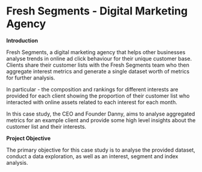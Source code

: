 # Fresh Segments - Digital Marketing Agency

**Introduction**

Fresh Segments, a digital marketing agency that helps other businesses analyse trends in online ad click behaviour for their unique customer base. Clients share their customer lists with the Fresh Segments team who then aggregate interest metrics and generate a single dataset worth of metrics for further analysis.

In particular - the composition and rankings for different interests are provided for each client showing the proportion of their customer list who interacted with online assets related to each interest for each month.

In this case study, the CEO and Founder Danny, aims to analyse aggregated metrics for an example client and provide some high level insights about the customer list and their interests.


**Project Objective**

The primary objective for this case study is to analyse the provided dataset, conduct a data exploration, as well as an interest, segment and index analysis.
